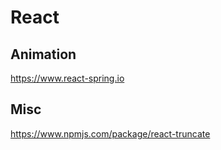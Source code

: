 # React

## Animation

https://www.react-spring.io

## Misc

https://www.npmjs.com/package/react-truncate

